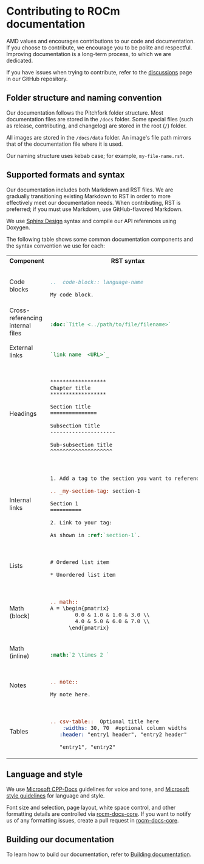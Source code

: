 # Contributing to ROCm documentation

AMD values and encourages contributions to our code and documentation. If you choose to
contribute, we encourage you to be polite and respectful. Improving documentation is a long-term
process, to which we are dedicated.

If you have issues when trying to contribute, refer to the
[discussions](https://github.com/RadeonOpenCompute/ROCm/discussions) page in our GitHub
repository.

## Folder structure and naming convention

Our documentation follows the Pitchfork folder structure. Most documentation files are stored in the
`/docs` folder. Some special files (such as release, contributing, and changelog) are stored in the root
(`/`) folder.

All images are stored in the `/docs/data` folder. An image's file path mirrors that of the documentation
file where it is used.

Our naming structure uses kebab case; for example, `my-file-name.rst`.

## Supported formats and syntax

Our documentation includes both Markdown and RST files. We are gradually transitioning existing
Markdown to RST in order to more effectively meet our documentation needs. When contributing,
RST is preferred; if you must use Markdown, use GitHub-flavored Markdown.

We use [Sphinx Design](https://sphinx-design.readthedocs.io/en/latest/index.html) syntax and compile
our API references using Doxygen.

The following table shows some common documentation components and the syntax convention we
use for each:

<table>
<tr>
<th>Component</th>
<th>RST syntax</th>
</tr>
<tr>
<td>Code blocks</td>
<td>

```rst

..  code-block:: language-name

My code block.


```

</td>
</tr>
<tr>
<td>Cross-referencing internal files</td>
<td>

```rst

:doc:`Title <../path/to/file/filename>`

```

</td>
</tr>
<tr>
<td>External links</td>
<td>

```rst

`link name  <URL>`_

```

</td>
</tr>
<tr>
<tr>
<td>Headings</td>
<td>

```rst

******************
Chapter title
******************

Section title
===============

Subsection title
---------------------

Sub-subsection title
^^^^^^^^^^^^^^^^^^^^


```

</td>
</tr>
<tr>
<td>Internal links</td>
<td>

```rst

1. Add a tag to the section you want to reference:

.. _my-section-tag: section-1

Section 1
==========

2. Link to your tag:

As shown in :ref:`section-1`.

```

</td>
</tr>
<tr>
<tr>
<td>Lists</td>
<td>

```rst

# Ordered list item

* Unordered list item

```

</td>
</tr>
<tr>
<tr>
<td>Math (block)</td>
<td>

```rst

.. math::
A = \begin{pmatrix}
        0.0 & 1.0 & 1.0 & 3.0 \\
        4.0 & 5.0 & 6.0 & 7.0 \\
      \end{pmatrix}

```

</td>
</tr>
<tr>
<td>Math (inline)</td>
<td>

```rst

:math:`2 \times 2 `

```

</td>
</tr>
<tr>
<td>Notes</td>
<td>

```rst

.. note::

My note here.

```

</td>
</tr>
<tr>
<td>Tables</td>
<td>

```rst

.. csv-table::  Optional title here
    :widths: 30, 70  #optional column widths
   :header: "entry1 header", "entry2 header"

   "entry1", "entry2"

```

</td>
</tr>
</table>

## Language and style

We use
[Microsoft CPP-Docs](https://github.com/MicrosoftDocs/cpp-docs/blob/main/styleguide/voice-tone.md)
guidelines for voice and tone, and
[Microsoft style guidelines](https://learn.microsoft.com/en-us/style-guide/) for language and style.

Font size and selection, page layout, white space control, and other formatting
details are controlled via
[rocm-docs-core](https://github.com/RadeonOpenCompute/rocm-docs-core). If you want to notify us
of any formatting issues, create a pull request in
[rocm-docs-core](https://github.com/RadeonOpenCompute/rocm-docs-core).

## Building our documentation

To learn how to build our documentation, refer to
[Building documentation](./docs/contribute/building.md).
